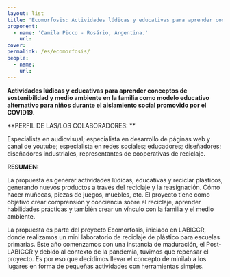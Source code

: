 ```yaml
---
layout: list
title: 'Ecomorfosis: Actividades lúdicas y educativas para aprender conceptos de sostenibilidad y medio ambiente'
proponent:
  - name: 'Camila Picco - Rosário, Argentina.'
    url: 
cover:
permalink: /es/ecomorfosis/
people:
  - name: 
    url: 
---
```


**Actividades lúdicas y educativas para aprender conceptos de sostenibilidad y medio ambiente en la familia como modelo educativo alternativo para niños durante el aislamiento social promovido por el COVID19.**

**PERFIL DE LAS/LOS COLABORADORES: **
  
Especialista en audiovisual; especialista en desarrollo de páginas web y canal de youtube; especialista en redes sociales; educadores; diseñadores; diseñadores industriales, representantes de cooperativas de reciclaje.

**RESUMEN:**
  
La propuesta es generar actividades lúdicas, educativas y reciclar plásticos, generando nuevos productos a través del reciclaje y la reasignación. Cómo hacer muñecas, piezas de juegos, muebles, etc. El proyecto tiene como objetivo crear comprensión y conciencia sobre el reciclaje, aprender habilidades prácticas y también crear un vínculo con la familia y el medio ambiente.
  
La propuesta es parte del proyecto Ecomorfosis, iniciado en LABICCR, donde realizamos un mini laboratorio de reciclaje de plástico para escuelas primarias. Este año comenzamos con una instancia de maduración, el Post-LABICCR y debido al contexto de la pandemia, tuvimos que repensar el proyecto. Es por eso que decidimos llevar el concepto de minilab a los lugares en forma de pequeñas actividades con herramientas simples.
